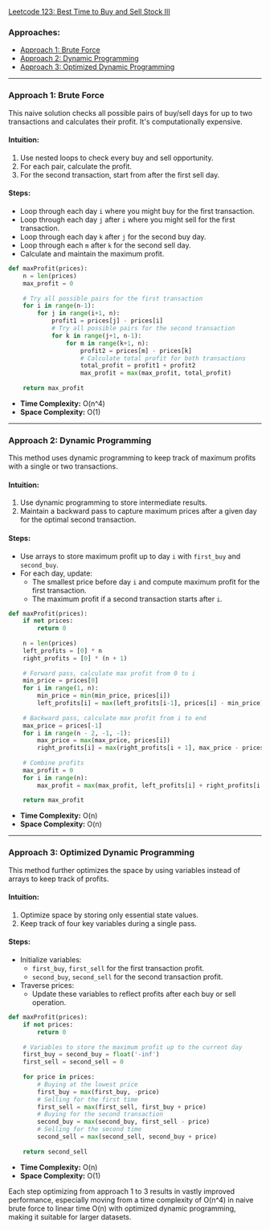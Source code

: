 [Leetcode 123: Best Time to Buy and Sell Stock III](https://leetcode.com/problems/best-time-to-buy-and-sell-stock-iii/)

### Approaches:
- [Approach 1: Brute Force](#approach-1-brute-force)
- [Approach 2: Dynamic Programming](#approach-2-dynamic-programming)
- [Approach 3: Optimized Dynamic Programming](#approach-3-optimized-dynamic-programming)

---

### Approach 1: Brute Force
This naive solution checks all possible pairs of buy/sell days for up to two transactions and calculates their profit. It's computationally expensive.

#### Intuition:
1. Use nested loops to check every buy and sell opportunity.
2. For each pair, calculate the profit.
3. For the second transaction, start from after the first sell day.

#### Steps:
- Loop through each day `i` where you might buy for the first transaction.
- Loop through each day `j` after `i` where you might sell for the first transaction.
- Loop through each day `k` after `j` for the second buy day.
- Loop through each `m` after `k` for the second sell day.
- Calculate and maintain the maximum profit.

```python
def maxProfit(prices):
    n = len(prices)
    max_profit = 0
    
    # Try all possible pairs for the first transaction
    for i in range(n-1):
        for j in range(i+1, n):
            profit1 = prices[j] - prices[i]
            # Try all possible pairs for the second transaction
            for k in range(j+1, n-1):
                for m in range(k+1, n):
                    profit2 = prices[m] - prices[k]
                    # Calculate total profit for both transactions
                    total_profit = profit1 + profit2
                    max_profit = max(max_profit, total_profit)
    
    return max_profit
```

- **Time Complexity:** O(n^4)
- **Space Complexity:** O(1)

---

### Approach 2: Dynamic Programming
This method uses dynamic programming to keep track of maximum profits with a single or two transactions.

#### Intuition:
1. Use dynamic programming to store intermediate results.
2. Maintain a backward pass to capture maximum prices after a given day for the optimal second transaction.

#### Steps:
- Use arrays to store maximum profit up to day `i` with `first_buy` and `second_buy`.
- For each day, update:
  - The smallest price before day `i` and compute maximum profit for the first transaction.
  - The maximum profit if a second transaction starts after `i`.

```python
def maxProfit(prices):
    if not prices:
        return 0
    
    n = len(prices)
    left_profits = [0] * n
    right_profits = [0] * (n + 1)
    
    # Forward pass, calculate max profit from 0 to i
    min_price = prices[0]
    for i in range(1, n):
        min_price = min(min_price, prices[i])
        left_profits[i] = max(left_profits[i-1], prices[i] - min_price)
        
    # Backward pass, calculate max profit from i to end
    max_price = prices[-1]
    for i in range(n - 2, -1, -1):
        max_price = max(max_price, prices[i])
        right_profits[i] = max(right_profits[i + 1], max_price - prices[i])
        
    # Combine profits
    max_profit = 0
    for i in range(n):
        max_profit = max(max_profit, left_profits[i] + right_profits[i + 1])
        
    return max_profit
```

- **Time Complexity:** O(n)
- **Space Complexity:** O(n)

---

### Approach 3: Optimized Dynamic Programming
This method further optimizes the space by using variables instead of arrays to keep track of profits.

#### Intuition:
1. Optimize space by storing only essential state values.
2. Keep track of four key variables during a single pass.

#### Steps:
- Initialize variables:
  - `first_buy`, `first_sell` for the first transaction profit.
  - `second_buy`, `second_sell` for the second transaction profit.
- Traverse prices:
  - Update these variables to reflect profits after each buy or sell operation.

```python
def maxProfit(prices):
    if not prices:
        return 0
    
    # Variables to store the maximum profit up to the current day
    first_buy = second_buy = float('-inf')
    first_sell = second_sell = 0
    
    for price in prices:
        # Buying at the lowest price
        first_buy = max(first_buy, -price)
        # Selling for the first time
        first_sell = max(first_sell, first_buy + price)
        # Buying for the second transaction
        second_buy = max(second_buy, first_sell - price)
        # Selling for the second time
        second_sell = max(second_sell, second_buy + price)
        
    return second_sell
```

- **Time Complexity:** O(n)
- **Space Complexity:** O(1)

Each step optimizing from approach 1 to 3 results in vastly improved performance, especially moving from a time complexity of O(n^4) in naive brute force to linear time O(n) with optimized dynamic programming, making it suitable for larger datasets.

